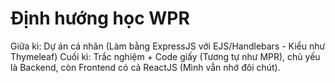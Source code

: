 # Định hướng học WPR

Giữa kì: Dự án cá nhân (Làm bằng ExpressJS với EJS/Handlebars - Kiểu như Thymeleaf)
Cuối kì: Trắc nghiệm + Code giấy (Tương tự như MPR), chủ yếu là Backend, còn Frontend có cả ReactJS (Mình vẫn nhớ đôi chút).


